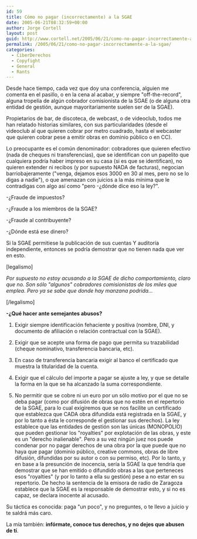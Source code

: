 ```yaml
---
id: 59
title: Cómo no pagar (incorrectamente) a la SGAE
date: 2005-06-21T08:32:59+00:00
author: Jorge Cortell
layout: post
guid: http://www.cortell.net/2005/06/21/como-no-pagar-incorrectamente-a-la-sgae/
permalink: /2005/06/21/como-no-pagar-incorrectamente-a-la-sgae/
categories:
  - CiberDerechos
  - Copyfight
  - General
  - Rants
---
```

Desde hace tiempo, cada vez que doy una conferencia, alguien me comenta en el pasillo, o en la cena al acabar, y siempre "off-the-record", alguna tropelí­a de algún cobrador comisionista de la SGAE (o de alguna otra entidad de gestión, aunque mayoritariamente suelen ser de la SGAE).

Propietarios de bar, de discoteca, de webcast, o de videoclub, todos me han relatado historias similares, con sus particularidades (desde el videoclub al que quieren cobrar por metro cuadrado, hasta el webcaster que quieren cobrar pese a emitir obras en dominio público o en CC).

Lo preocupante es el común denominador: cobradores que quieren efectivo (nada de cheques ni transferencias), que se identifican con un papelito que cualquiera podrí­a haber impreso en su casa (si es que se identifican), no quieren extender ni recibos (y por supuesto NADA de facturas), negocian barriobajeramente ("venga, dejamos esos 3000 en 30 al mes, pero no se lo digas a nadie"), o que amenazan con juicios a la más mí­nima que le contradigas con algo así­ como "pero -¿dónde dice eso la ley?".

-¿Fraude de impuestos?
  
-¿Fraude a los miembros de la SGAE?
  
-¿Fraude al contribuyente?
  
-¿Dónde está ese dinero?

Si la SGAE permitiese la publicación de sus cuentas Y auditorí­a independiente, entonces se podrí­a demostrar que no tienen nada que ver en esto.

[legalismo]
  
_Por supuesto no estoy acusando a la SGAE de dicho comportamiento, claro que no. Son sólo "algunos" cobradores comisionistas de los miles que emplea. Pero ya se sabe que donde hay manzana podrida..._
  
[/legalismo]

**-¿Qué hacer ante semejantes abusos?**

1) Exigir siempre identificación fehaciente y positiva (nombre, DNI, y documento de afiliación o relación contractual con la SGAE).
  
2) Exigir que se acepte una forma de pago que permita su trazabilidad (cheque nominativo, transferencia bancaria, etc).
  
3) En caso de transferencia bancaria exigir al banco el certificado que muestra la titularidad de la cuenta.
  
4) Exigir que el cálculo del importe a pagar se ajuste a ley, y que se detalle la forma en la que se ha alcanzado la suma correspondiente.
  
5) No permitir que se cobre ni un euro por un sólo motivo por el que no se deba pagar (como por difusión de obras que no estén en el repertorio de la SGAE, para lo cual exigiremos que se nos facilite un certificado que establezca que CADA obra difundida está registrada en la SGAE, y por lo tanto a ésta le corresponde el gestionar sus derechos). La ley establece que las entidades de gestión son las únicas (MONOPOLIO) que pueden gestionar los "royalties" por explotación de las obras, y este es un "derecho inalienable". Pero a su vez ningún juez nos puede condenar por no pagar derechos de una obra por la que puede que no haya que pagar (dominio público, creative commons, obras de libre difusión, difundidas por su autor o con su permiso, etc). Por lo tanto, y en base a la presunción de inocencia, serí­a la SGAE la que tendrí­a que demostrar que se han emitido o difundido obras a las que perteneces esos "royalties" (y por lo tanto a ella su gestión) pese a no estar en su repertorio. De hecho la sentencia de la emisora de radio de Zaragoza establece que la SGAE es la responsable de demostrar esto, y si no es capaz, se declara inocente al acusado.

Su táctica es conocida: paga "un poco", y no preguntes, o te llevo a juicio y te saldrá más caro.

La mí­a también: **infórmate, conoce tus derechos, y no dejes que abusen de tí­**.
